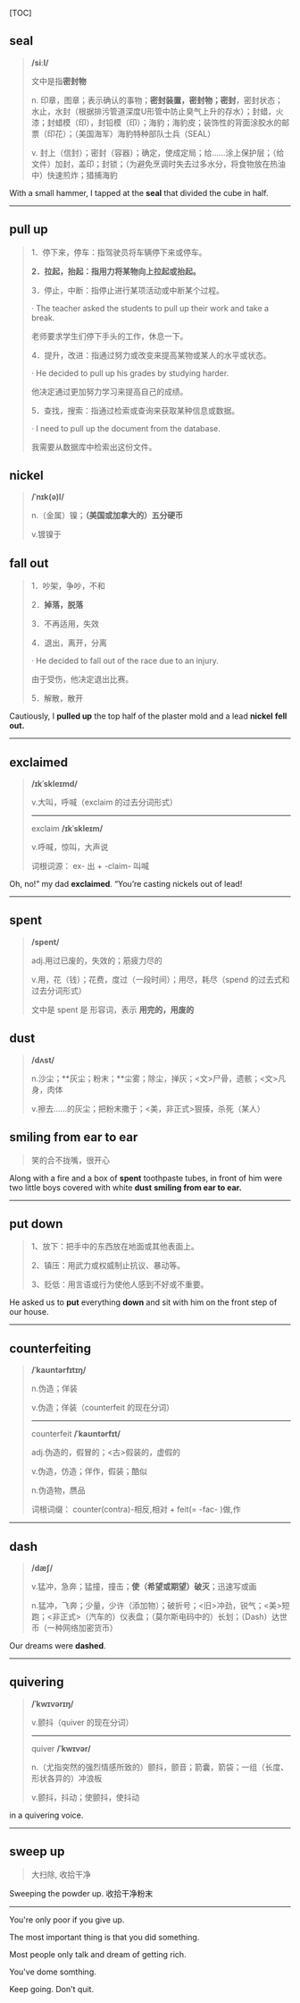 [TOC]

## seal

> **/siːl/**
>
> 文中是指**密封物**
>
> n.
> 印章，图章；表示确认的事物；**密封装置，密封物；密封**，密封状态；水止，水封（根据排污管道深度U形管中防止臭气上升的存水）；封蜡，火漆；封蜡模（印），封铅模（印）；海豹；海豹皮；装饰性的背面涂胶水的邮票（印花）；（美国海军）海豹特种部队士兵（SEAL）
>
> v.
> 封上（信封）；密封（容器）；确定，使成定局；给……涂上保护层；（给文件）加封，盖印；封锁；（为避免烹调时失去过多水分，将食物放在热油中）快速煎炸；猎捕海豹

With a small hammer, I tapped at the **seal** that divided the cube in half.

---

## pull up

> 1．停下来，停车：指驾驶员将车辆停下来或停车。
>
> **2．拉起，抬起：指用力将某物向上拉起或抬起。**
>
> 3．停止，中断：指停止进行某项活动或中断某个过程。
>
> · The teacher asked the students to pull up their work and take a break.
>
> 老师要求学生们停下手头的工作，休息一下。
>
> 4．提升，改进：指通过努力或改变来提高某物或某人的水平或状态。
>
> · He decided to pull up his grades by studying harder.
>
> 他决定通过更加努力学习来提高自己的成绩。
>
> 5．查找，搜索：指通过检索或查询来获取某种信息或数据。
>
> · I need to pull up the document from the database.
>
> 我需要从数据库中检索出这份文件。

## nickel

> **/ˈnɪk(ə)l/**
>
> n.（金属）镍；**（美国或加拿大的）五分硬币**
>
> v.镀镍于

## fall out

> 1．吵架，争吵，不和
>
> 2．**掉落，脱落**
>
> 3．不再适用，失效
>
> 4．退出，离开，分离
>
> · He decided to fall out of the race due to an injury.
>
> 由于受伤，他决定退出比赛。
>
> 5．解散，散开

Cautiously, I **pulled up** the top half of the plaster mold and a lead **nickel** **fell out.**

---

## exclaimed

> **/ɪkˈskleɪmd/**
>
> v.大叫，呼喊（exclaim 的过去分词形式）
>
> ---
>
> exclaim **/ɪkˈskleɪm/**
>
> v.呼喊，惊叫，大声说
>
> 词根词源： ex- 出 + -claim- 叫喊

Oh, no!” my dad **exclaimed**. “You’re casting nickels out of lead!

---

## spent

> **/spent/**
>
> adj.用过已废的，失效的；筋疲力尽的
>
> v.用，花（钱）；花费，度过（一段时间）；用尽，耗尽（spend 的过去式和过去分词形式）
>
> 文中是 spent 是 形容词，表示 **用完的，用废的**

## dust

> **/dʌst/**
>
> n.沙尘；**灰尘；粉末；**尘雾；除尘，掸灰；<文>尸骨，遗骸；<文>凡身，肉体
>
> v.擦去……的灰尘；把粉末撒于；<美，非正式>狠揍，杀死（某人）

## smiling from ear to ear

> 笑的合不拢嘴，很开心

Along with a fire and a box of **spent** toothpaste tubes, in front of him were two little boys covered with white **dust** **smiling from ear to ear.**

---

## put down

> 1、放下：把手中的东西放在地面或其他表面上。
>
> 2、镇压：用武力或权威制止抗议、暴动等。
>
> 3、贬低：用言语或行为使他人感到不好或不重要。

He asked us to **put** everything **down** and sit with him on the front step of our house.

---

## counterfeiting

> **/ˈkaʊntərfɪtɪŋ/**
>
> n.伪造；佯装
>
> v.伪造；佯装（counterfeit 的现在分词）
>
> ---
>
> counterfeit **/ˈkaʊntərfɪt/**
>
> adj.伪造的，假冒的；<古>假装的，虚假的
>
> v.伪造，仿造；佯作，假装；酷似
>
> n.伪造物，赝品
>
> 词根词缀： counter(contra)-相反,相对 + feit(= -fac- )做,作

---

## dash

> **/dæʃ/**
>
> v.猛冲，急奔；猛撞，撞击；**使（希望或期望）破灭**；迅速写或画
>
> n.猛冲，飞奔；少量，少许（添加物）；破折号；<旧>冲劲，锐气；<美>短跑；<非正式>（汽车的）仪表盘；（莫尔斯电码中的）长划；（Dash）达世币（一种网络加密货币）

Our dreams were **dashed**.

---

## quivering

> **/ˈkwɪvərɪŋ/**
>
> v.颤抖（quiver 的现在分词）
>
> ---
>
> quiver **/ˈkwɪvər/**
>
> n.（尤指突然的强烈情感所致的）颤抖，颤音；箭囊，箭袋；一组（长度、形状各异的）冲浪板
>
> v.颤抖，抖动；使颤抖，使抖动

in a quivering voice.

---

## sweep up

> 大扫除, 收拾干净

Sweeping the powder up.  收拾干净粉末

---

You're only poor if you give up.

The most important thing is that you did something.

Most people only talk and dream of getting rich.

You've dome somthing.

Keep going. Don't quit.